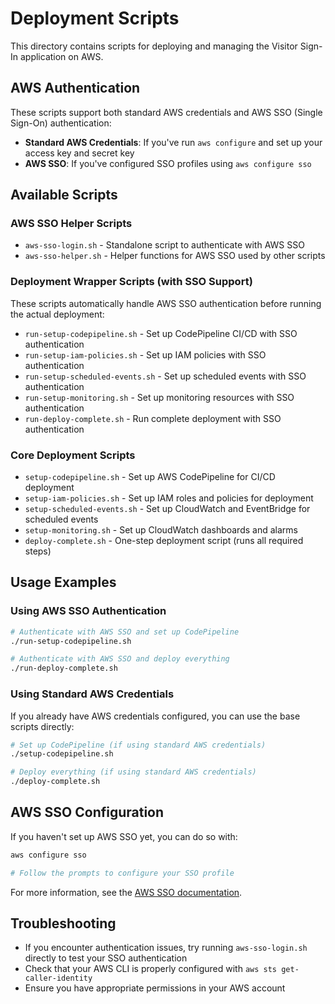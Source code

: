 # Deployment Scripts

This directory contains scripts for deploying and managing the Visitor Sign-In application on AWS.

## AWS Authentication

These scripts support both standard AWS credentials and AWS SSO (Single Sign-On) authentication:

* **Standard AWS Credentials**: If you've run `aws configure` and set up your access key and secret key
* **AWS SSO**: If you've configured SSO profiles using `aws configure sso`

## Available Scripts

### AWS SSO Helper Scripts

* `aws-sso-login.sh` - Standalone script to authenticate with AWS SSO
* `aws-sso-helper.sh` - Helper functions for AWS SSO used by other scripts

### Deployment Wrapper Scripts (with SSO Support)

These scripts automatically handle AWS SSO authentication before running the actual deployment:

* `run-setup-codepipeline.sh` - Set up CodePipeline CI/CD with SSO authentication
* `run-setup-iam-policies.sh` - Set up IAM policies with SSO authentication
* `run-setup-scheduled-events.sh` - Set up scheduled events with SSO authentication
* `run-setup-monitoring.sh` - Set up monitoring resources with SSO authentication
* `run-deploy-complete.sh` - Run complete deployment with SSO authentication

### Core Deployment Scripts

* `setup-codepipeline.sh` - Set up AWS CodePipeline for CI/CD deployment
* `setup-iam-policies.sh` - Set up IAM roles and policies for deployment
* `setup-scheduled-events.sh` - Set up CloudWatch and EventBridge for scheduled events
* `setup-monitoring.sh` - Set up CloudWatch dashboards and alarms
* `deploy-complete.sh` - One-step deployment script (runs all required steps)

## Usage Examples

### Using AWS SSO Authentication

```bash
# Authenticate with AWS SSO and set up CodePipeline
./run-setup-codepipeline.sh

# Authenticate with AWS SSO and deploy everything
./run-deploy-complete.sh
```

### Using Standard AWS Credentials

If you already have AWS credentials configured, you can use the base scripts directly:

```bash
# Set up CodePipeline (if using standard AWS credentials)
./setup-codepipeline.sh

# Deploy everything (if using standard AWS credentials)
./deploy-complete.sh
```

## AWS SSO Configuration

If you haven't set up AWS SSO yet, you can do so with:

```bash
aws configure sso

# Follow the prompts to configure your SSO profile
```

For more information, see the [AWS SSO documentation](https://docs.aws.amazon.com/cli/latest/userguide/cli-configure-sso.html).

## Troubleshooting

* If you encounter authentication issues, try running `aws-sso-login.sh` directly to test your SSO authentication
* Check that your AWS CLI is properly configured with `aws sts get-caller-identity`
* Ensure you have appropriate permissions in your AWS account